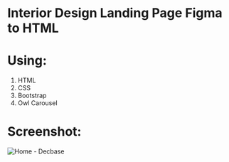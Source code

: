 # Interior Design Landing Page Figma to HTML
# Using:
1. HTML
2. CSS
3. Bootstrap
4. Owl Carousel

# Screenshot:
![Home - Decbase](https://user-images.githubusercontent.com/41972153/226937706-7c00900e-2b56-420e-804a-845611ee83c4.png)
